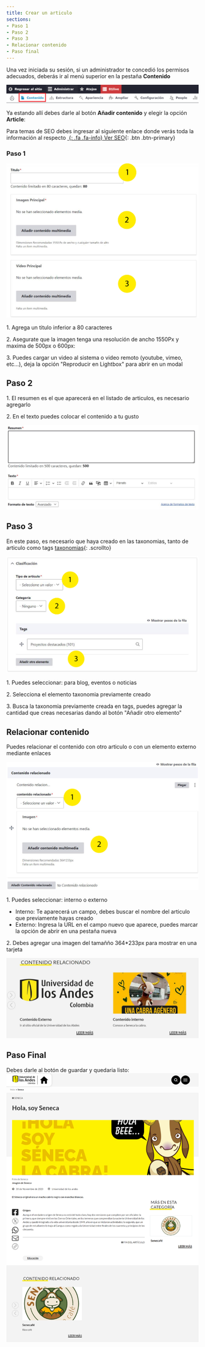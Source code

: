 ```yaml
---
title: Crear un articulo
sections:
- Paso 1
- Paso 2
- Paso 3
- Relacionar contenido
- Paso final
---
```


Una vez iniciada su sesión, si un administrador te concedió los permisos adecuados, deberás ir al menú superior en la pestaña **Contenido**

<a href="assets/images/pagina/img_1.jpg" data-magnify="gallery" class="mask">
    <img class="img-responsive rounded" src="assets/images/pagina/img_1.jpg" alt="Menú" />
</a>

Ya estando allí debes darle al botón **Añadir contenido** y elegir la opción **Article**: 

Para temas de SEO debes ingresar al siguiente enlace donde verás toda la información al respecto
[*&nbsp;*{: .fa .fa-info} Ver SEO](./configuraciones.html){: .btn .btn-primary}

### Paso 1

<div class="row">
<div class="col-md-7 col-sm-7 col-xs-12">
<a href="assets/images/articulo/1.jpg" data-magnify="gallery" class="mask">
    <img class="img-responsive rounded" src="assets/images/articulo/1.jpg" alt="Articulo parte 1" />
</a>
</div>
    
<div class="col-md-5 col-sm-5 col-xs-12">
<p>1. Agrega un titulo inferior a 80 caracteres</p>
<p>2. Asegurate que la imagen tenga una resolución de ancho 1550Px y maxima de 500px o 600px:</p>
<p>3. Puedes cargar un video al sistema o video remoto (youtube, vimeo, etc...), deja la opción "Reproducir en Lightbox" para abrir en un modal</p>
 </div>
</div>

## Paso 2

<p>1. El resumen es el que aparecerá en el listado de articulos, es necesario agregarlo</p>
<p>2. En el texto puedes colocar el contenido a tu gusto</p>
<a href="assets/images/articulo/2.jpg" data-magnify="gallery" class="mask">
    <img class="img-responsive rounded" src="assets/images/articulo/2.jpg" alt="Articulo parte 2" />
</a>

## Paso 3

En este paso, es necesario que haya creado en las taxonomias, tanto de articulo como tags  [taxonomias](#crear-taxonomia-para-tags-y-categorias){: .scrollto}

<div class="row">
<div class="col-md-7 col-sm-7 col-xs-12">
<a href="assets/images/articulo/3.jpg" data-magnify="gallery" class="mask">
    <img class="img-responsive rounded" src="assets/images/articulo/3.jpg" alt="Articulo parte 3" />
</a>
</div>
    
<div class="col-md-5 col-sm-5 col-xs-12">
<p>1. Puedes seleccionar: para blog, eventos o noticias</p>
<p>2. Selecciona el elemento taxonomia previamente creado</p>
<p>3. Busca la taxonomia previamente creada en tags, puedes agregar la cantidad que creas necesarias dando al botón "Añadir otro elemento"</p>
 </div>
</div>

## Relacionar contenido

Puedes relacionar el contenido con otro articulo o con un elemento externo mediante enlaces

<div class="row">
<div class="col-md-7 col-sm-7 col-xs-12">
<a href="assets/images/articulo/4.jpg" data-magnify="gallery" class="mask">
    <img class="img-responsive rounded" src="assets/images/articulo/4.jpg" alt="Articulo parte 4" />
</a>
</div>
<div class="col-md-5 col-sm-5 col-xs-12">
<p>1. Puedes seleccionar: interno o externo</p>
    <ul>
      <li>Interno: Te aparecerá un campo, debes buscar el nombre del articulo que previamente hayas creado</li>
      <li>Externo: Ingresa la URL en el campo nuevo que aparece, puedes marcar la opción de abrir en una pestaña nueva</li>
    </ul>
<p>2. Debes agregar una imagen del tamañño 364*233px para mostrar en una tarjeta</p>
 </div>
</div>

<a href="assets/images/articulo/4-1.jpg" data-magnify="gallery" class="mask">
    <img class="img-responsive rounded" src="assets/images/articulo/4-1.jpg" alt="Articulo parte 4.1" />
</a>

## Paso Final

Debes darle al botón de guardar y quedaria listo:
<a href="assets/images/articulo/5.jpg" data-magnify="gallery" class="mask">
    <img class="img-responsive rounded" src="assets/images/articulo/5.jpg" alt="Articulo parte 4" />
</a>
